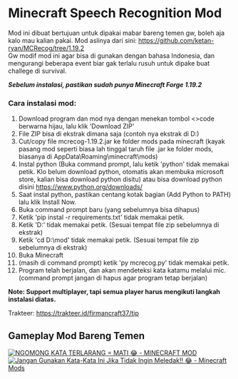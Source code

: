 # Minecraft Speech Recognition Mod
Mod ini dibuat bertujuan untuk dipakai mabar bareng temen gw, boleh aja kalo mau kalian pakai. Mod aslinya dari sini: https://github.com/ketan-ryan/MCRecog/tree/1.19.2 <br>
Gw modif mod ini agar bisa di gunakan dengan bahasa Indonesia, dan mengurangi beberapa event biar gak terlalu rusuh untuk dipake buat challege di survival.

***Sebelum instalasi, pastikan sudah punya Minecraft Forge 1.19.2*** <br>
### Cara instalasi mod: ###
1. Download program dan mod nya dengan menekan tombol <>code berwarna hijau, lalu klik 'Download ZIP'
2. File ZIP bisa di ekstrak dimana saja (contoh nya ekstrak di D:)
3. Cut/copy file mcrecog-1.19.2.jar ke folder mods pada minecraft (kayak pasang mod seperti biasa lah tinggal taruh file .jar ke folder mods, biasanya di AppData\Roaming\minecraft\mods)
4. Instal python (Buka command prompt, lalu ketik 'python' tidak memakai petik. Klo belum download python, otomatis akan membuka microsoft store, kalian bisa download python disitu) atau bisa download python disini https://www.python.org/downloads/
5. Saat instal python, pastikan centang kotak bagian (Add Python to PATH) lalu klik Install Now.
6. Buka command prompt baru (yang sebelumnya bisa dihapus)
7. Ketik 'pip instal -r requirements.txt' tidak memakai petik.
8. Ketik 'D:' tidak memakai petik. (Sesuai tempat file zip sebelumnya di ekstrak)
9. Ketik 'cd D:\mod' tidak memakai petik. (Sesuai tempat file zip sebelumnya di ekstrak)
10. Buka Minecraft
11. (masih di command prompt) ketik 'py mcrecog.py' tidak memakai petik.
12. Program telah berjalan, dan akan mendeteksi kata katamu melalui mic. (command prompt jangan di hapus agar program tetap berjalan)

**Note: Support multiplayer, tapi semua player harus mengikuti langkah instalasi diatas.**

Trakteer: https://trakteer.id/firmancraft37/tip

## Gameplay Mod Bareng Temen
[![NGOMONG KATA TERLARANG = MATI 😂 - MINECRAFT MOD](https://img.youtube.com/vi/K2iqFfkKK3c/0.jpg)](https://www.youtube.com/watch?v=K2iqFfkKK3c)
[![Jangan Gunakan Kata-Kata Ini Jika Tidak Ingin Meledak!! 😂 - Minecraft Mods](https://img.youtube.com/vi/xozRIy_8AkE/0.jpg)](https://www.youtube.com/watch?v=xozRIy_8AkE)
